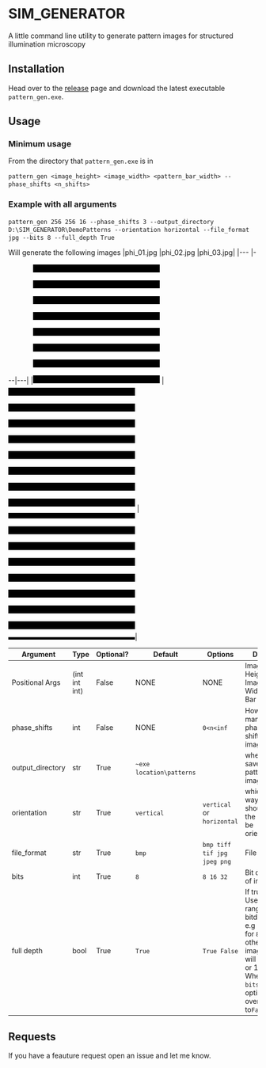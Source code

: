 # SIM_GENERATOR

A little command line utility to generate pattern images for structured illumination microscopy

## Installation

Head over to the [release](https://github.com/bradday4/SIM_GENERATOR/releases) page and download the latest executable `pattern_gen.exe`.

## Usage

### Minimum usage

From the directory that `pattern_gen.exe` is in

```Shell
pattern_gen <image_height> <image_width> <pattern_bar_width> --phase_shifts <n_shifts>
```

### Example with all arguments

```Shell
pattern_gen 256 256 16 --phase_shifts 3 --output_directory D:\SIM_GENERATOR\DemoPatterns --orientation horizontal --file_format jpg --bits 8 --full_depth True
```

Will generate the following images
|phi_01.jpg |phi_02.jpg |phi_03.jpg|
|--- |---|---|
|![](https://github.com/bradday4/SIM_GENERATOR/blob/main/DemoPatterns/phi_01.jpg) |![](https://github.com/bradday4/SIM_GENERATOR/blob/main/DemoPatterns/phi_02.jpg) |![](https://github.com/bradday4/SIM_GENERATOR/blob/main/DemoPatterns/phi_03.jpg)|

| Argument         | Type          | Optional? | Default                  | Options                     | Desc                                                                                                                         | Example                                    |
| ---------------- | ------------- | --------- | ------------------------ | --------------------------- | ---------------------------------------------------------------------------------------------------------------------------- | ------------------------------------------ |
| Positional Args  | (int int int) | False     | NONE                     | NONE                        | Image Height, Image Width, & Bar width                                                                                       | `1024 986 32`                              |
| phase_shifts     | int           | False     | NONE                     | `0<n<inf`                   | How many phase shift images                                                                                                  | `--phase_shifts 5 `                        |
| output_directory | str           | True      | `~exe location\patterns` |                             | where to save pattern images                                                                                                 | `--output_directory C:\Users\Thanos\Stuff` |
| orientation      | str           | True      | `vertical`               | `vertical` or `horizontal`  | which way should the bars be oriented                                                                                        | `--orientation vertical`                   |
| file_format      | str           | True      | `bmp`                    | `bmp tiff tif jpg jpeg png` | File type                                                                                                                    | `--file_format tif`                        |
| bits             | int           | True      | `8`                      | `8 16 32`                   | Bit depth of image                                                                                                           | `--bits 16`                                |
| full depth       | bool          | True      | `True`                   | `True False`                | If true Use full range of bitdepth e.g 255 for `8` otherwise image will be 0 or 1. When `bits==32` option overides to`False` | `--full_depth True`                        |

## Requests

If you have a feauture request open an issue and let me know.
